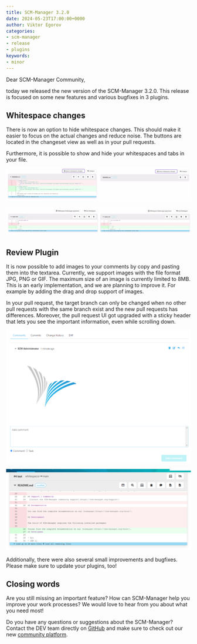 ```yaml
---
title: SCM-Manager 3.2.0
date: 2024-05-23T17:00:00+0000
author: Viktor Egorov
categories:
- scm-manager
- release
- plugins
keywords:
- minor
---
```


Dear SCM-Manager Community,

today we released the new version of the SCM-Manager 3.2.0.
This release is focused on some new features and various bugfixes in 3 plugins.

## Whitespace changes

There is now an option to hide whitespace changes. This should make it easier to focus on the actual changes and reduce noise.
The buttons are located in the changeset view as well as in your pull requests.

Furthermore, it is possible to show and hide your whitespaces and tabs in your file.

![Ignore whitespace](assets/ignorewhitespace.jpg)

![Show whitespaces](assets/whitespace.jpg)

## Review Plugin

It is now possible to add images to your comments by copy and pasting them into the textarea. Currently, we support images with the file format JPG, PNG or GIF. The maximum size of an image is currently limited to 8MB.
This is an early implementation, and we are planning to improve it. For example by adding the drag and drop support of images.

In your pull request, the target branch can only be changed when no other pull requests with the same branch exist and the new pull requests has differences.
Moreover, the pull request UI got upgraded with a sticky header that lets you see the important information, even while scrolling down.

![Picture in Comments](assets/comment_picture.png)

![Sticky header](assets/stickyheader.png)

Additionally, there were also several small improvements and bugfixes. Please make sure to update your plugins, too!

## Closing words

Are you still missing an important feature? How can SCM-Manager help you improve your work processes?
We would love to hear from you about what you need most!

Do you have any questions or suggestions about the SCM-Manager?
Contact the DEV team directly on [GitHub](https://github.com/scm-manager/scm-manager/) and make sure
to check out our new [community platform](https://community.cloudogu.com/c/scm-manager/).
